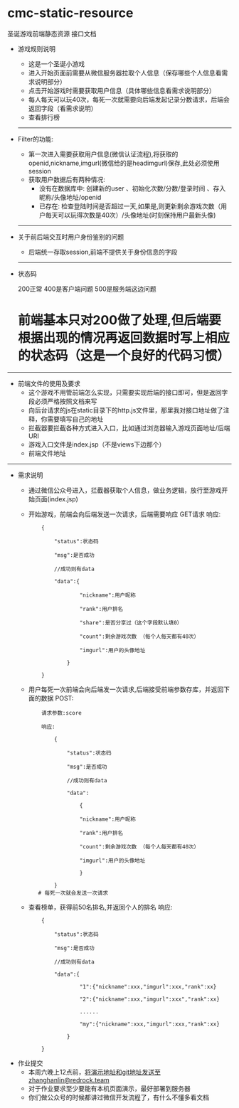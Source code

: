 # cmc-static-resource
圣诞游戏前端静态资源
接口文档

- 游戏规则说明
  - 这是一个圣诞小游戏
  - 进入开始页面前需要从微信服务器拉取个人信息（保存哪些个人信息看需求说明部分）
  - 点击开始游戏时需要获取用户信息（具体哪些信息看需求说明部分）
  - 每人每天可以玩40次，每死一次就需要向后端发起记录分数请求，后端会返回字段（看需求说明）
  - 查看排行榜
  ---

- Filter的功能:
  - 第一次进入需要获取用户信息(微信认证流程),将获取的openid,nickname,imgurl(微信给的是headimgurl)保存,此处必须使用session
  - 获取用户数据后有两种情况:
    - 没有在数据库中: 创建新的user 、初始化次数/分数/登录时间 、存入昵称/头像地址/openid
    - 已存在: 检查登陆时间是否超过一天,如果是,则更新剩余游戏次数（用户每天可以玩得次数是40次）/头像地址(时刻保持用户最新头像)
  ---
- 关于前后端交互时用户身份鉴别的问题
  - 后端统一存取session,前端不提供关于身份信息的字段
  ---
- 状态码

    200正常 
    400是客户端问题 
    500是服务端这边问题
    # 前端基本只对200做了处理,但后端要根据出现的情况再返回数据时写上相应的状态码（这是一个良好的代码习惯）

---

- 前端文件的使用及要求
  - 这个游戏不用管前端怎么实现，只需要实现后端的接口即可，但是返回字段必须严格按照文档来写
  - 向后台请求的js在static目录下的http.js文件里，那里我对接口地址做了注释，你需要填写自己的地址
  - 拦截器要拦截各种方式进入入口，比如通过浏览器输入游戏页面地址/后端URI
  - 游戏入口文件是index.jsp（不是views下边那个）
  - 前端文件地址

---

- 需求说明
  - 通过微信公众号进入，拦截器获取个人信息，做业务逻辑，放行至游戏开始页面(index.jsp)
  - 开始游戏，前端会向后端发送一次请求，后端需要响应
        GET请求
        响应:
        
        	{
        
        		"status":状态码
        
        		"msg":是否成功
        
        		//成功则有data
        
        		"data":{
        
        				"nickname":用户昵称
        
        				"rank":用户排名
        
        				"share":是否分享过（这个字段默认填0）
        
        				"count":剩余游戏次数 （每个人每天都有40次）
        
        				"imgurl":用户的头像地址
        
        			}
        
        	}
    
  - 用户每死一次前端会向后端发一次请求,后端接受前端参数存库，并返回下面的数据
        POST:
        
           	请求参数:score
        
           	响应:
        
           		{	
        
           			"status":状态码
        
           			"msg":是否成功
        
           			//成功则有data
        
           			"data":
        
           				{
        
           				"nickname":用户昵称
        
        				"rank":用户排名
        
        				"count":剩余游戏次数 （每个人每天都有40次）
        
        				"imgurl":用户的头像地址
        
           				}
        
           		}
           # 每死一次就会发送一次请求
  - 查看榜单，获得前50名排名,并返回个人的排名
         响应:
        
          	{
        
          		"status":状态码
        
          		"msg":是否成功
        
          		//成功则有data
        
          		"data":{
        
          				"1":{"nickname":xxx,"imgurl":xxx,"rank":xx}
        
          				"2":{"nickname":xxx,"imgurl":xxx","rank":xx}
        
          				......
        
          				"my":{"nickname":xxx,"imgurl":xxx,"rank":xx}
        
          			}			
        
          	}
    
- 作业提交
  - 本周六晚上12点前，将演示地址和git地址发送至zhanghanlin@redrock.team
  - 对于作业要求至少要能有本机页面演示，最好部署到服务器
  - 你们做公众号的时候都讲过微信开发流程了，有什么不懂多看文档
    
